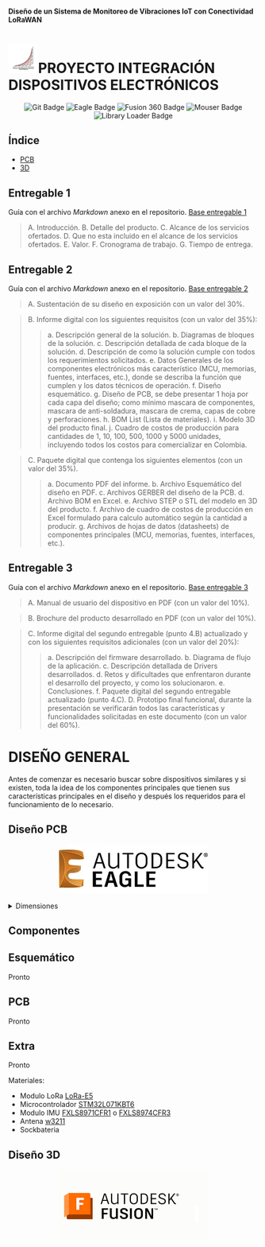 #### Diseño de un Sistema de Monitoreo de Vibraciones IoT con Conectividad LoRaWAN
# [![ECI](imagenes/logo_eci.png)](https://www.escuelaing.edu.co/)PROYECTO INTEGRACIÓN DISPOSITIVOS ELECTRÓNICOS

<p align="center">
  <img src="https://img.shields.io/badge/Git-F05032?style=for-the-badge&logo=git&logoColor=white" alt="Git Badge">
  <img src="https://img.shields.io/badge/Eagle-009A00?style=for-the-badge&logo=autodesk&logoColor=white" alt="Eagle Badge">
  <img src="https://img.shields.io/badge/Fusion%20360-FF6600?style=for-the-badge&logo=autodesk&logoColor=white" alt="Fusion 360 Badge">
  <img src="https://img.shields.io/badge/Mouser-004F9F?style=for-the-badge&logo=mouser&logoColor=white" alt="Mouser Badge">
  <img src="https://img.shields.io/badge/Library%20Loader-0078D7?style=for-the-badge&logo=libraryloader&logoColor=white" alt="Library Loader Badge">
</p>

## Índice
* [PCB](#diseño-pcb)
* [3D](#diseño-3d)

## Entregable 1
Guía con el archivo _Markdown_ anexo en el repositorio. [Base entregable 1](./ent1.md)

>A. Introducción.
>B. Detalle del producto.
>C. Alcance de los servicios ofertados.
>D. Que no esta incluido en el alcance de los servicios ofertados.
>E. Valor.
>F. Cronograma de trabajo.
>G. Tiempo de entrega.

## Entregable 2
Guía con el archivo _Markdown_ anexo en el repositorio. [Base entregable 2](./ent2.md)

>A. Sustentación de su diseño en exposición con un valor del 30%.

>B. Informe digital con los siguientes requisitos (con un valor del 35%):
>>a. Descripción general de la solución.
>>b. Diagramas de bloques de la solución.
>>c. Descripción detallada de cada bloque de la solución.
>>d. Descripción de como la solución cumple con todos los requerimientos solicitados.
>>e. Datos Generales de los componentes electrónicos más característico (MCU, memorias, fuentes, interfaces, etc.), donde se describa la función que cumplen y los datos técnicos de operación.
>>f. Diseño esquemático.
>>g. Diseño de PCB, se debe presentar 1 hoja por cada capa del diseño; como mínimo mascara de componentes, mascara de anti-soldadura, mascara de crema, capas de cobre y perforaciones.
>>h. BOM List (Lista de materiales).
>>i. Modelo 3D del producto final.
>>j. Cuadro de costos de producción para cantidades de 1, 10, 100, 500, 1000 y 5000 unidades, incluyendo todos los costos para comercializar en Colombia.

>C. Paquete digital que contenga los siguientes elementos (con un valor del 35%).
>>a. Documento PDF del informe.
>>b. Archivo Esquemático del diseño en PDF.
>>c. Archivos GERBER del diseño de la PCB.
>>d. Archivo BOM en Excel.
>>e. Archivo STEP o STL del modelo en 3D del producto.
>>f. Archivo de cuadro de costos de producción en Excel formulado para calculo automático según la cantidad a producir.
>>g. Archivos de hojas de datos (datasheets) de componentes principales (MCU, memorias, fuentes, interfaces, etc.).

## Entregable 3
Guía con el archivo _Markdown_ anexo en el repositorio. [Base entregable 3](./ent3.md)

>A. Manual de usuario del dispositivo en PDF (con un valor del 10%).

>B. Brochure del producto desarrollado en PDF (con un valor del 10%).

>C. Informe digital del segundo entregable (punto 4.B) actualizado y con los siguientes requisitos adicionales (con un valor del 20%):
>>a. Descripción del firmware desarrollado.
>>b. Diagrama de flujo de la aplicación.
>>c. Descripción detallada de Drivers desarrollados.
>>d. Retos y dificultades que enfrentaron durante el desarrollo del proyecto, y como los solucionaron.
>>e. Conclusiones.
>>f. Paquete digital del segundo entregable actualizado (punto 4.C).
>>D. Prototipo final funcional, durante la presentación se verificarán todos las características y funcionalidades solicitadas en este documento (con un valor del 60%).

# DISEÑO GENERAL
Antes de comenzar es necesario buscar sobre dispositivos similares y si existen, toda la idea de los componentes principales que tienen sus características principales en el diseño y después los requeridos para el funcionamiento de lo necesario.

## Diseño PCB
<p align="center">
  <img src="imagenes/logo_eagle.png" alt="Logo" width="300">
</p>
<details>
<summary> Dimensiones </summary>
Primer paso fue construir la PCB que entrara a la perfección dentro de la caja seleccionada que se ve a continuación.

![Caja](image.png)

Estas medidas se siguieron al pie de la letra para poder diseñar a la perfección la PCB y el circuito que se desea.
</details>

## Componentes


## Esquemático
 Pronto

## PCB
 Pronto

## Extra
 Pronto

Materiales:
* Modulo LoRa [LoRa-E5](https://co.mouser.com/ProductDetail/Seeed-Studio/317990687?qs=hd1VzrDQEGhZOj13wvzSLA%3D%3D)  
* Microcontrolador [STM32L071KBT6](https://co.mouser.com/ProductDetail/STMicroelectronics/STM32L071KBT6?qs=mKNKSX85ZJf5FR8Umx1PEQ%3D%3D)
* Modulo IMU [FXLS8971CFR1](https://co.mouser.com/ProductDetail/NXP-Semiconductors/FXLS8971CFR1?qs=2wMNvWM5ZX4%252B65U5I7Iudw%3D%3D) o [FXLS8974CFR3](https://co.mouser.com/ProductDetail/NXP-Semiconductors/FXLS8974CFR3?qs=QNEnbhJQKva4g7R74%252BwIOg%3D%3D)
* Antena [w3211](https://co.mouser.com/ProductDetail/Pulse-Electronics/W3211?qs=l7cgNqFNU1g5WBF3n%252BWoMg%3D%3D)
* Sockbateria [ ](https://co.mouser.com/ProductDetail/Keystone-Electronics/1015?qs=73q%2FgRcW4F2OhJTPPQWZpA%3D%3D)


## Diseño 3D
<p align="center">
  <img src="imagenes/logo_fusion.png" alt="Logo" width="300">
</p>
